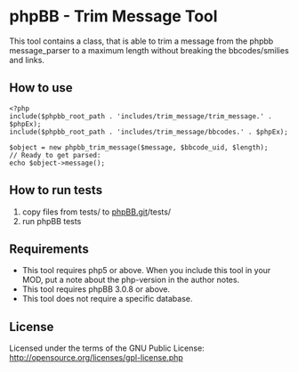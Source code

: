 phpBB - Trim Message Tool
=========================

This tool contains a class, that is able to trim a message from the phpbb message_parser to a maximum length without breaking the bbcodes/smilies and links.

How to use
----------
    <?php
    include($phpbb_root_path . 'includes/trim_message/trim_message.' . $phpEx);
    include($phpbb_root_path . 'includes/trim_message/bbcodes.' . $phpEx);

    $object = new phpbb_trim_message($message, $bbcode_uid, $length);
    // Ready to get parsed:
    echo $object->message();

How to run tests
----------------
1. copy files from tests/ to [phpBB.git](https://github.com/phpbb/phpbb3/)/tests/
2. run phpBB tests

Requirements
------------
* This tool requires php5 or above. When you include this tool in your MOD, put a note about the php-version in the author notes.
* This tool requires phpBB 3.0.8 or above.
* This tool does not require a specific database.

License
-------
Licensed under the terms of the GNU Public License:
http://opensource.org/licenses/gpl-license.php
